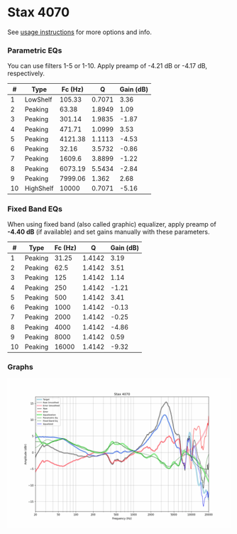 # Stax 4070
See [usage instructions](https://github.com/jaakkopasanen/AutoEq#usage) for more options and info.

### Parametric EQs
You can use filters 1-5 or 1-10. Apply preamp of -4.21 dB or -4.17 dB, respectively.

|   # | Type      |   Fc (Hz) |      Q |   Gain (dB) |
|-----|-----------|-----------|--------|-------------|
|   1 | LowShelf  |    105.33 | 0.7071 |        3.36 |
|   2 | Peaking   |     63.38 | 1.8949 |        1.09 |
|   3 | Peaking   |    301.14 | 1.9835 |       -1.87 |
|   4 | Peaking   |    471.71 | 1.0999 |        3.53 |
|   5 | Peaking   |   4121.38 | 1.1113 |       -4.53 |
|   6 | Peaking   |     32.16 | 3.5732 |       -0.86 |
|   7 | Peaking   |   1609.6  | 3.8899 |       -1.22 |
|   8 | Peaking   |   6073.19 | 5.5434 |       -2.84 |
|   9 | Peaking   |   7999.06 | 1.362  |        2.68 |
|  10 | HighShelf |  10000    | 0.7071 |       -5.16 |

### Fixed Band EQs
When using fixed band (also called graphic) equalizer, apply preamp of **-4.40 dB** (if available) and set gains manually with these parameters.

|   # | Type    |   Fc (Hz) |      Q |   Gain (dB) |
|-----|---------|-----------|--------|-------------|
|   1 | Peaking |     31.25 | 1.4142 |        3.19 |
|   2 | Peaking |     62.5  | 1.4142 |        3.51 |
|   3 | Peaking |    125    | 1.4142 |        1.14 |
|   4 | Peaking |    250    | 1.4142 |       -1.21 |
|   5 | Peaking |    500    | 1.4142 |        3.41 |
|   6 | Peaking |   1000    | 1.4142 |       -0.13 |
|   7 | Peaking |   2000    | 1.4142 |       -0.25 |
|   8 | Peaking |   4000    | 1.4142 |       -4.86 |
|   9 | Peaking |   8000    | 1.4142 |        0.59 |
|  10 | Peaking |  16000    | 1.4142 |       -9.32 |

### Graphs
![](./Stax%204070.png)
